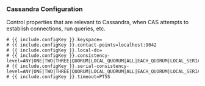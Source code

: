 ### Cassandra Configuration

Control properties that are relevant to Cassandra,
when CAS attempts to establish connections, run queries, etc.

```properties
# {{ include.configKey }}.keyspace=
# {{ include.configKey }}.contact-points=localhost:9042
# {{ include.configKey }}.local-dc=
# {{ include.configKey }}.consistency-level=ANY|ONE|TWO|THREE|QUORUM|LOCAL_QUORUM|ALL|EACH_QUORUM|LOCAL_SERIAL|SERIAL|LOCAL_ONE
# {{ include.configKey }}.serial-consistency-level=ANY|ONE|TWO|THREE|QUORUM|LOCAL_QUORUM|ALL|EACH_QUORUM|LOCAL_SERIAL|SERIAL|LOCAL_ONE
# {{ include.configKey }}.timeout=PT5S
```
